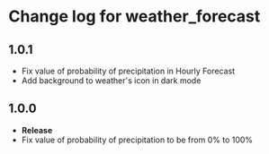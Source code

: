 # Change log for weather_forecast

## 1.0.1

- Fix value of probability of precipitation in Hourly Forecast
- Add background to weather's icon in dark mode

## 1.0.0

- **Release**
- Fix value of probability of precipitation to be from 0% to 100%
